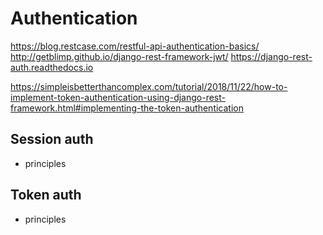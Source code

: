 # Authentication
https://blog.restcase.com/restful-api-authentication-basics/
http://getblimp.github.io/django-rest-framework-jwt/
https://django-rest-auth.readthedocs.io

https://simpleisbetterthancomplex.com/tutorial/2018/11/22/how-to-implement-token-authentication-using-django-rest-framework.html#implementing-the-token-authentication

## Session auth
- principles

## Token auth
- principles